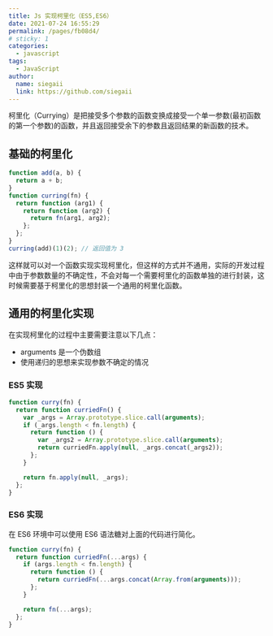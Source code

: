 ```yaml
---
title: Js 实现柯里化（ES5,ES6）
date: 2021-07-24 16:55:29
permalink: /pages/fb08d4/
# sticky: 1
categories:
  - javascript
tags:
  - JavaScript
author:
  name: siegaii
  link: https://github.com/siegaii
---
```


柯里化（Currying）是把接受多个参数的函数变换成接受一个单一参数(最初函数的第一个参数)的函数，并且返回接受余下的参数且返回结果的新函数的技术。

<!-- more -->

## 基础的柯里化

```js
function add(a, b) {
  return a + b;
}
function curring(fn) {
  return function (arg1) {
    return function (arg2) {
      return fn(arg1, arg2);
    };
  };
}
curring(add)(1)(2); // 返回值为 3
```
这样就可以对一个函数实现实现柯里化，但这样的方式并不通用，实际的开发过程中由于参数数量的不确定性，不会对每一个需要柯里化的函数单独的进行封装，这时候需要基于柯里化的思想封装一个通用的柯里化函数。

## 通用的柯里化实现

在实现柯里化的过程中主要需要注意以下几点：

+ arguments 是一个伪数组
+ 使用递归的思想来实现参数不确定的情况

### ES5 实现

```js
function curry(fn) {
  return function curriedFn() {
    var _args = Array.prototype.slice.call(arguments);
    if (_args.length < fn.length) {
      return function () {
        var _args2 = Array.prototype.slice.call(arguments);
        return curriedFn.apply(null, _args.concat(_args2));
      };
    }

    return fn.apply(null, _args);
  };
}
```

### ES6 实现

在 ES6 环境中可以使用 ES6 语法糖对上面的代码进行简化。

```js
function curry(fn) {
  return function curriedFn(...args) {
    if (args.length < fn.length) {
      return function () {
        return curriedFn(...args.concat(Array.from(arguments)));
      };
    }

    return fn(...args);
  };
}
```